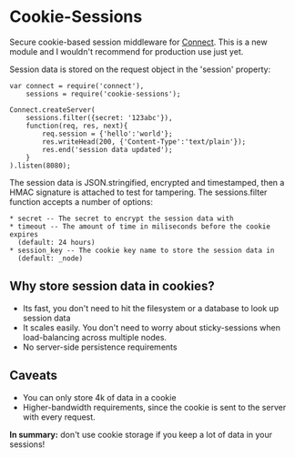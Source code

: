 # Cookie-Sessions

Secure cookie-based session middleware for
[Connect](http://github.com/senchalabs/connect). This is a new module and I
wouldn't recommend for production use just yet.

Session data is stored on the request object in the 'session' property:

    var connect = require('connect'),
        sessions = require('cookie-sessions');

    Connect.createServer(
        sessions.filter({secret: '123abc'}),
        function(req, res, next){
            req.session = {'hello':'world'};
            res.writeHead(200, {'Content-Type':'text/plain'});
            res.end('session data updated');
        }
    ).listen(8080);

The session data is JSON.stringified, encrypted and timestamped, then a HMAC
signature is attached to test for tampering. The sessions.filter function
accepts a number of options:

    * secret -- The secret to encrypt the session data with
    * timeout -- The amount of time in miliseconds before the cookie expires
      (default: 24 hours)
    * session_key -- The cookie key name to store the session data in
      (default: _node)


## Why store session data in cookies?

* Its fast, you don't need to hit the filesystem or a database to look up
  session data
* It scales easily. You don't need to worry about sticky-sessions when
  load-balancing across multiple nodes.
* No server-side persistence requirements

## Caveats

* You can only store 4k of data in a cookie
* Higher-bandwidth requirements, since the cookie is sent to the server with
  every request.

__In summary:__ don't use cookie storage if you keep a lot of data in your
sessions!
